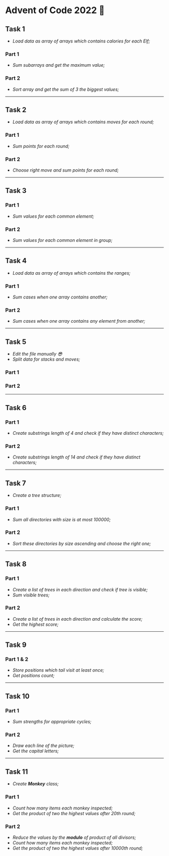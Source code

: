 # **Advent of Code 2022** 🎄

## **Task 1**
- *Load data as array of arrays which contains calories for each Elf;*

### **Part 1**
- *Sum subarrays and get the maximum value;*

### **Part 2**
- *Sort array and get the sum of 3 the biggest values;*

---

## **Task 2**
- *Load data as array of arrays which contains moves for each round;*

### Part 1
- *Sum points for each round;*

### Part 2
- *Choose right move and sum points for each round;*


---


## **Task 3**

### Part 1
- *Sum values for each common element;*

### Part 2
- *Sum values for each common element in group;*


---


## **Task 4**
- *Load data as array of arrays which contains the ranges;*

### Part 1
- *Sum cases when one array contains another;*

### Part 2
- *Sum cases when one array contains any element from another;*


---


## **Task 5**
- *Edit the file manually 😎*
- *Split data for stacks and moves;*

### Part 1

### Part 2


---


## **Task 6**

### Part 1
- *Create substrings length of 4 and check if they have distinct characters;*

### Part 2
- *Create substrings length of 14 and check if they have distinct characters;*


---


## **Task 7**
- *Create a tree structure;*

### Part 1
- *Sum all directories with size is at most 100000;*

### Part 2
- *Sort these directories by size ascending and choose the right one;*


---


## **Task 8**

### Part 1
- *Create a list of trees in each direction and check if tree is visible;*
- *Sum visible trees;*


### Part 2
- *Create a list of trees in each direction and calculate the score;*
- *Get the highest score;*


---


## **Task 9**

### Part 1 & 2
- *Store positions which tail visit at least once;*
- *Get positions count;*


---


## **Task 10**

### Part 1
- *Sum strengths for appropriate cycles;*

### Part 2
- *Draw each line of the picture;*
- *Get the capital letters;*


---


## **Task 11**
- *Create **Monkey** class;*

### Part 1
- *Count how many items each monkey inspected;*
- *Get the product of two the highest values after 20th round;*

### Part 2
- *Reduce the values by the **modulo** of product of all divisors;*
- *Count how many items each monkey inspected;*
- *Get the product of two the highest values after 10000th round;*
